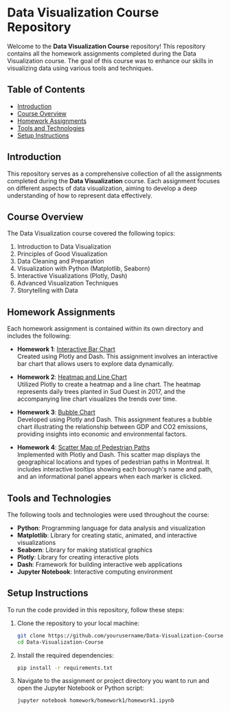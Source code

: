 # Data Visualization Course Repository

Welcome to the **Data Visualization Course** repository! This repository contains all the homework assignments completed during the Data Visualization course. The goal of this course was to enhance our skills in visualizing data using various tools and techniques.

## Table of Contents

- [Introduction](#introduction)
- [Course Overview](#course-overview)
- [Homework Assignments](#homework-assignments)
- [Tools and Technologies](#tools-and-technologies)
- [Setup Instructions](#setup-instructions)

## Introduction

This repository serves as a comprehensive collection of all the assignments completed during the **Data Visualization** course. Each assignment focuses on different aspects of data visualization, aiming to develop a deep understanding of how to represent data effectively.

## Course Overview

The Data Visualization course covered the following topics:

1. Introduction to Data Visualization
2. Principles of Good Visualization
3. Data Cleaning and Preparation
4. Visualization with Python (Matplotlib, Seaborn)
5. Interactive Visualizations (Plotly, Dash)
6. Advanced Visualization Techniques
7. Storytelling with Data

## Homework Assignments

Each homework assignment is contained within its own directory and includes the following:

- **Homework 1**: [Interactive Bar Chart](HW1)  
  Created using Plotly and Dash. This assignment involves an interactive bar chart that allows users to explore data dynamically.

- **Homework 2**: [Heatmap and Line Chart](Data-Visualization-Course-/HW2)  
  Utilized Plotly to create a heatmap and a line chart. The heatmap represents daily trees planted in Sud Ouest in 2017, and the accompanying line chart visualizes the trends over time.

- **Homework 3**: [Bubble Chart](Data-Visualization-Course-/HW3)  
  Developed using Plotly and Dash. This assignment features a bubble chart illustrating the relationship between GDP and CO2 emissions, providing insights into economic and environmental factors.

- **Homework 4**: [Scatter Map of Pedestrian Paths](Data-Visualization-Course-/HW4)  
  Implemented with Plotly and Dash. This scatter map displays the geographical locations and types of pedestrian paths in Montreal. It includes interactive tooltips showing each borough's name and path, and an informational panel appears when each marker is clicked.


## Tools and Technologies

The following tools and technologies were used throughout the course:

- **Python**: Programming language for data analysis and visualization
- **Matplotlib**: Library for creating static, animated, and interactive visualizations
- **Seaborn**: Library for making statistical graphics
- **Plotly**: Library for creating interactive plots
- **Dash**: Framework for building interactive web applications
- **Jupyter Notebook**: Interactive computing environment

## Setup Instructions

To run the code provided in this repository, follow these steps:

1. Clone the repository to your local machine:

    ```bash
    git clone https://github.com/yourusername/Data-Visualization-Course.git
    cd Data-Visualization-Course
    ```

2. Install the required dependencies:

    ```bash
    pip install -r requirements.txt
    ```

3. Navigate to the assignment or project directory you want to run and open the Jupyter Notebook or Python script:

    ```bash
    jupyter notebook homework/homework1/homework1.ipynb
    ```
